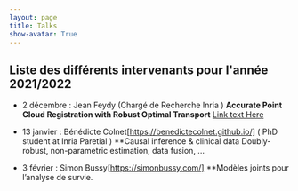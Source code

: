 ```yaml
---
layout: page
title: Talks
show-avatar: True
---
```


## Liste des différents intervenants pour l'année 2021/2022


- 2 décembre : Jean Feydy (Chargé de Recherche Inria )  **Accurate Point Cloud Registration
with Robust Optimal Transport**  [Link text Here](https://www.jeanfeydy.com/Papers/RobOT_NeurIPS_2021.pdf)

- 13 janvier : Bénédicte Colnet[https://benedictecolnet.github.io/] ( PhD student at Inria Paretial ) **Causal inference & clinical data
Doubly-robust, non-parametric estimation, data fusion, ... 

- 3 février : Simon Bussy[https://simonbussy.com/]  **Modèles joints pour l’analyse de survie.


